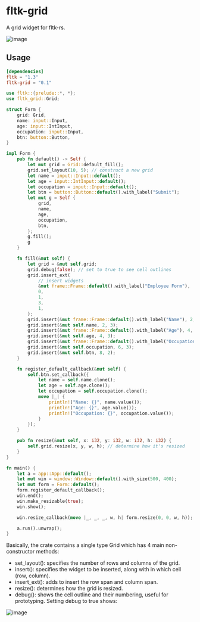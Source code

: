# fltk-grid

A grid widget for fltk-rs.

![image](https://user-images.githubusercontent.com/37966791/160294170-d3361c11-76bd-447e-a1eb-17474e222dc3.png)

## Usage
```toml
[dependencies]
fltk = "1.3"
fltk-grid = "0.1"
```

```rust
use fltk::{prelude::*, *};
use fltk_grid::Grid;

struct Form {
    grid: Grid,
    name: input::Input,
    age: input::IntInput,
    occupation: input::Input,
    btn: button::Button,
}

impl Form {
    pub fn default() -> Self {
        let mut grid = Grid::default_fill();
        grid.set_layout(10, 5); // construct a new grid
        let name = input::Input::default();
        let age = input::IntInput::default();
        let occupation = input::Input::default();
        let btn = button::Button::default().with_label("Submit");
        let mut g = Self {
            grid,
            name,
            age,
            occupation,
            btn,
        };
        g.fill();
        g
    }

    fn fill(&mut self) {
        let grid = &mut self.grid;
        grid.debug(false); // set to true to see cell outlines
        grid.insert_ext(
            // insert widgets
            &mut frame::Frame::default().with_label("Employee Form"),
            0,
            1,
            3,
            1,
        );
        grid.insert(&mut frame::Frame::default().with_label("Name"), 2, 1);
        grid.insert(&mut self.name, 2, 3);
        grid.insert(&mut frame::Frame::default().with_label("Age"), 4, 1);
        grid.insert(&mut self.age, 4, 3);
        grid.insert(&mut frame::Frame::default().with_label("Occupation"), 6, 1);
        grid.insert(&mut self.occupation, 6, 3);
        grid.insert(&mut self.btn, 8, 2);
    }

    fn register_default_callback(&mut self) {
        self.btn.set_callback({
            let name = self.name.clone();
            let age = self.age.clone();
            let occupation = self.occupation.clone();
            move |_| {
                println!("Name: {}", name.value());
                println!("Age: {}", age.value());
                println!("Occupation: {}", occupation.value());
            }
        });
    }

    pub fn resize(&mut self, x: i32, y: i32, w: i32, h: i32) {
        self.grid.resize(x, y, w, h); // determine how it's resized
    }
}

fn main() {
    let a = app::App::default();
    let mut win = window::Window::default().with_size(500, 400);
    let mut form = Form::default();
    form.register_default_callback();
    win.end();
    win.make_resizable(true);
    win.show();

    win.resize_callback(move |_, _, _, w, h| form.resize(0, 0, w, h));

    a.run().unwrap();
}
```

Basically, the crate contains a single type Grid which has 4 main non-constructor methods:
- set_layout(): specifies the number of rows and columns of the grid.
- insert(): specifies the widget to be inserted, along with in which cell (row, column).
- insert_ext(): adds to insert the row span and column span.
- resize(): determines how the grid is resized.
- debug(): shows the cell outline and their numbering, useful for prototyping. Setting debug to true shows:

![image](https://user-images.githubusercontent.com/37966791/160294219-c9d0fd32-6bea-4867-b1f6-d44aa49fe077.png)

